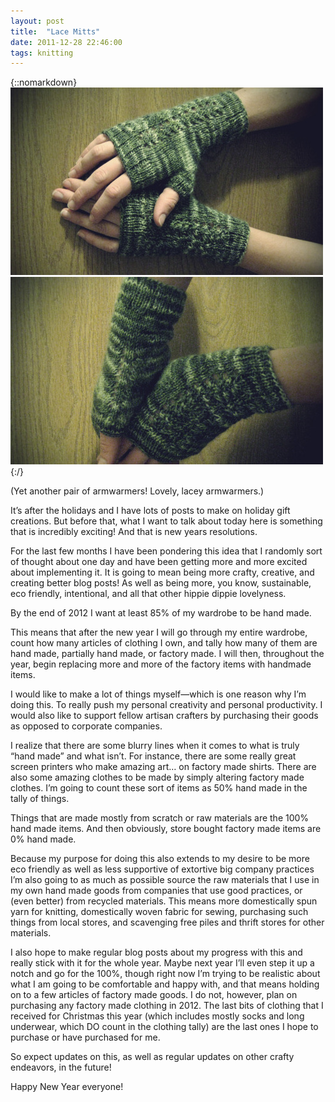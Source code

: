 ```yaml
---
layout: post
title:  "Lace Mitts"
date: 2011-12-28 22:46:00
tags: knitting
---
```

{::nomarkdown}
<img src="/uploads/2011/12/lacemitts01.jpg">
<img src="/uploads/2011/12/lacemitts02.jpg">
{:/}

(Yet another pair of armwarmers! Lovely, lacey armwarmers.)

It’s after the holidays and I have lots of posts to make on holiday gift creations. But before that, what I want to talk about today here is something that is incredibly exciting! And that is new years resolutions.

For the last few months I have been pondering this idea that I randomly sort of thought about one day and have been getting more and more excited about implementing it. It is going to mean being more crafty, creative, and creating better blog posts! As well as being more, you know, sustainable, eco friendly, intentional, and all that other hippie dippie lovelyness.

By the end of 2012 I want at least 85% of my wardrobe to be hand made.

This means that after the new year I will go through my entire wardrobe, count how many articles of clothing I own, and tally how many of them are hand made, partially hand made, or factory made. I will then, throughout the year, begin replacing more and more of the factory items with handmade items.

I would like to make a lot of things myself—which is one reason why I’m doing this. To really push my personal creativity and personal productivity. I would also like to support fellow artisan crafters by purchasing their goods as opposed to corporate companies.

I realize that there are some blurry lines when it comes to what is truly “hand made” and what isn’t. For instance, there are some really great screen printers who make amazing art… on factory made shirts. There are also some amazing clothes to be made by simply altering factory made clothes. I’m going to count these sort of items as 50% hand made in the tally of things.

Things that are made mostly from scratch or raw materials are the 100% hand made items. And then obviously, store bought factory made items are 0% hand made.

Because my purpose for doing this also extends to my desire to be more eco friendly as well as less supportive of extortive big company practices I’m also going to as much as possible source the raw materials that I use in my own hand made goods from companies that use good practices, or (even better) from recycled materials. This means more domestically spun yarn for knitting, domestically woven fabric for sewing, purchasing such things from local stores, and scavenging free piles and thrift stores for other materials.

I also hope to make regular blog posts about my progress with this and really stick with it for the whole year. Maybe next year I’ll even step it up a notch and go for the 100%, though right now I’m trying to be realistic about what I am going to be comfortable and happy with, and that means holding on to a few articles of factory made goods. I do not, however, plan on purchasing any factory made clothing in 2012. The last bits of clothing that I received for Christmas this year (which includes mostly socks and long underwear, which DO count in the clothing tally) are the last ones I hope to purchase or have purchased for me.

So expect updates on this, as well as regular updates on other crafty endeavors, in the future!

Happy New Year everyone!
